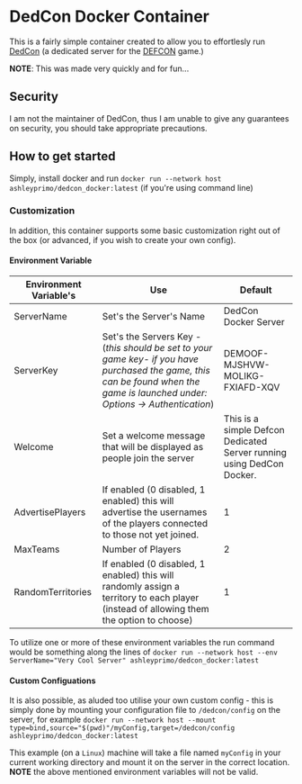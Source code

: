 
# DedCon Docker Container
This is a fairly simple container created to allow you to effortlesly run [DedCon](http://dedcon.simamo.de/) (a dedicated server for the [DEFCON](https://en.wikipedia.org/wiki/DEFCON_(video_game)) game.)

**NOTE**: This was made very quickly and for fun...

## Security 
I am not the maintainer of DedCon, thus I am unable to give any guarantees on security, you should take appropriate precautions.
 
## How to get started
Simply, install docker and run `docker run --network host ashleyprimo/dedcon_docker:latest` (if you're using command line)

### Customization
In addition, this container supports some basic customization right out of the box (or advanced, if you wish to create your own config).

#### Environment Variable
| Environment Variable's | Use | Default |
|--|--|--|
| ServerName | Set's the Server's Name | DedCon Docker Server |
| ServerKey | Set's the Servers Key - (*this should be set to your game key- if you have purchased the game, this can be found when the game is launched under: Options -> Authentication*) | DEMOOF-MJSHVW-MOLIKG-FXIAFD-XQV |
| Welcome | Set a welcome message that will be displayed as people join the server | This is a simple Defcon Dedicated Server running using DedCon Docker. |
| AdvertisePlayers | If enabled (0 disabled, 1 enabled) this will advertise the usernames of the players connected to those not yet joined. | 1 |
| MaxTeams | Number of Players | 2 |
| RandomTerritories | If enabled (0 disabled, 1 enabled) this will randomly assign a territory to each player (instead of allowing them the option to choose)  | 1 |

To utilize one or more of these environment variables the run command would be something along the lines of `docker run --network host --env ServerName="Very Cool Server" ashleyprimo/dedcon_docker:latest`

#### Custom Configuations
It is also possible, as aluded too utilise your own custom config - this is simply done by mounting your configuration file to `/dedcon/config` on the server, for example `docker run --network host --mount type=bind,source="$(pwd)"/myConfig,target=/dedcon/config ashleyprimo/dedcon_docker:latest`

This example (on a `Linux`) machine will take a file named `myConfig` in your current working directory and mount it on the server in the correct location. **NOTE** the above mentioned environment variables will not be valid.

